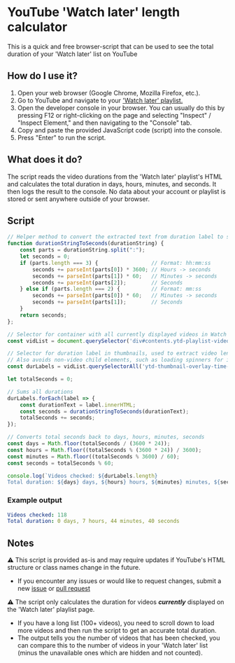 # YouTube 'Watch later' length calculator
This is a quick and free browser-script that can be used to see the total duration of your 'Watch later' list on YouTube

## How do I use it?
1. Open your web browser (Google Chrome, Mozilla Firefox, etc.).
2. Go to YouTube and navigate to your ['Watch later' playlist.](https://www.youtube.com/playlist?list=WL)
3. Open the developer console in your browser. You can usually do this by pressing F12 or right-clicking on the page and selecting "Inspect" / "Inspect Element," and then navigating to the "Console" tab. 
4. Copy and paste the provided JavaScript code (script) into the console.
5. Press "Enter" to run the script.

## What does it do?

The script reads the video durations from the 'Watch later' playlist's HTML and calculates the total duration in days, hours, minutes, and seconds. It then logs the result to the console. No data about your account or playlist is stored or sent anywhere outside of your browser. 

## Script
```JavaScript
// Helper method to convert the extracted text from duration label to seconds
function durationStringToSeconds(durationString) {
    const parts = durationString.split(":");
    let seconds = 0;
    if (parts.length === 3) {                 // Format: hh:mm:ss
        seconds += parseInt(parts[0]) * 3600; // Hours -> seconds
        seconds += parseInt(parts[1]) * 60;   // Minutes -> seconds
        seconds += parseInt(parts[2]);        // Seconds
    } else if (parts.length === 2) {          // Format: mm:ss
        seconds += parseInt(parts[0]) * 60;   // Minutes -> seconds
        seconds += parseInt(parts[1]);        // Seconds
    }
    return seconds;
};

// Selector for container with all currently displayed videos in Watch Later / Playlist
const vidList = document.querySelector('div#contents.ytd-playlist-video-list-renderer');

// Selector for duration label in thumbnails, used to extract video length
// Also avoids non-video child elements, such as loading spinners for infinite scrolling
const durLabels = vidList.querySelectorAll('ytd-thumbnail-overlay-time-status-renderer span#text');

let totalSeconds = 0;

// Sums all durations
durLabels.forEach(label => {
    const durationText = label.innerHTML;
    const seconds = durationStringToSeconds(durationText);
    totalSeconds += seconds;
});

// Converts total seconds back to days, hours, minutes, seconds
const days = Math.floor(totalSeconds / (3600 * 24));
const hours = Math.floor((totalSeconds % (3600 * 24)) / 3600);
const minutes = Math.floor((totalSeconds % 3600) / 60);
const seconds = totalSeconds % 60;

console.log(`Videos checked: ${durLabels.length}
Total duration: ${days} days, ${hours} hours, ${minutes} minutes, ${seconds} seconds`);
```

### Example output
```yaml
Videos checked: 118
Total duration: 0 days, 7 hours, 44 minutes, 40 seconds
```

## Notes
:warning: This script is provided as-is and may require updates if YouTube's HTML structure or class names change in the future.

- If you encounter any issues or would like to request changes, submit a new [issue](https://github.com/Juninger/YouTube-watch-later-length-calculator/issues) or [pull request](https://github.com/Juninger/YouTube-watch-later-length-calculator/pulls)  

:warning: The script only calculates the duration for videos ***currently*** displayed on the 'Watch later' playlist page. 

- If you have a long list (100+ videos), you need to scroll down to load more videos and then run the script to get an accurate total duration.
- The output tells you the number of videos that has been checked, you can compare this to the number of videos in your 'Watch later' list (minus the unavailable ones which are hidden and not counted).